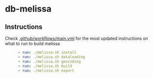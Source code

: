 # db-melissa

## Instructions

Check [.github/workflows/main.yml](https://github.com/NYCPlanning/db-melissa/blob/main/.github/workflows/main.yml) for the most updated instructions on what to run to build melissa

```yml
      - run: ./melissa.sh install
      - run: ./melissa.sh dataloading
      - run: ./melissa.sh geocoding
      - run: ./melissa.sh build
      - run: ./melissa.sh export
```
